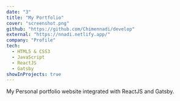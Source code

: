 ```yaml
---
date: "3"
title: "My Portfolio"
cover: "screenshot.png"
github: "https://github.com/Chimennadi/develop"
external: "https://nnadi.netlify.app/"
company: "Profile"
tech:
  - HTML5 & CSS3
  - JavaScript
  - ReactJS
  - Gatsby
showInProjects: true
---
```


My Personal portfolio website integrated with ReactJS and Gatsby.